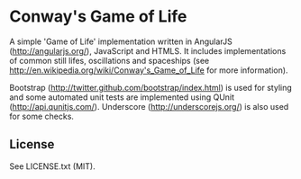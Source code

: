 Conway's Game of Life
===

A simple 'Game of Life' implementation written in AngularJS 
(http://angularjs.org/), JavaScript and HTMLS. It includes implementations 
of common still lifes, oscillations and spaceships (see 
http://en.wikipedia.org/wiki/Conway's_Game_of_Life for more information).

Bootstrap (http://twitter.github.com/bootstrap/index.html) is used for 
styling and some automated unit tests are implemented using QUnit
(http://api.qunitjs.com/). Underscore (http://underscorejs.org/) is also
used for some checks.

License
---
See LICENSE.txt (MIT).
